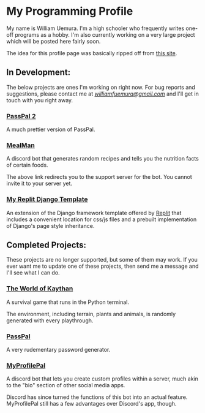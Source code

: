 # My Programming Profile

My name is William Uemura. I'm a high schooler who frequently writes one-off programs as a hobby. I'm also currently working on a very large project which will be posted here fairly soon.

The idea for this profile page was basically ripped off from [this site](https://pfg.pw).




## In Development:

The below projects are ones I'm working on right now. For bug reports and suggestions, please contact me at *williamfuemura@gmail.com* and I'll get in touch with you right away.



### [PassPal 2](https://passpal2.williamuemura.repl.co/)

A much prettier version of PassPal. 



### [MealMan](https://discord.com/invite/gKWxmh8xmV)

A discord bot that generates random recipes and tells you the nutrition facts of certain foods.

The above link redirects you to the support server for the bot. You cannot invite it to your server yet.



### [My Replit Django Template](https://django.williamuemura.repl.co/)

An extension of the Django framework template offered by [Replit](https://replit.com) that includes a convenient location for css/js files and a prebuilt implementation of Django's page style inheritance.




## Completed Projects:

These projects are no longer supported, but some of them may work. If you ever want me to update one of these projects, then send me a message and I'll see what I can do.



### [The World of Kaythan](https://replit.com/@PXY/WoK-Main#extraData.py)

A survival game that runs in the Python terminal.

The environment, including terrain, plants and animals, is randomly generated with every playthrough.



### [PassPal](https://passpal.williamuemura.repl.co/)

A very rudementary password generator. 



### [MyProfilePal](https://discord.com/api/oauth2/authorize?client_id=585645133966606336&permissions=8&scope=bot)

A discord bot that lets you create custom profiles within a server, much akin to the "bio" section of other social media apps.

Discord has since turned the functions of this bot into an actual feature. MyProfilePal still has a few advantages over Discord's app, though.

